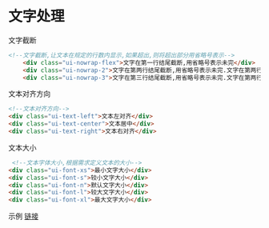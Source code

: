 # 文字处理

文字截断

````html
<!--文字截断,让文本在规定的行数内显示,如果超出,则将超出部分用省略号表示-->
    <div class="ui-nowrap-flex">文字在第一行结尾截断,用省略号表示未完</div>
    <div class="ui-nowrap-2">文字在第两行结尾截断,用省略号表示未完.文字在第两行结尾截断,用省略号表示未完.</div>
    <div class="ui-nowrap-3">文字在第三行结尾截断,用省略号表示未完.文字在第两行结尾截断,用省略号表示未完.文字在第两行结尾截断,用省略号表示未完.文字在第两行结尾截断,用省略号表示未完.</div>
````

文本对齐方向

````html
<!--文本对齐方向-->
<div class="ui-text-left">文本左对齐</div>
<div class="ui-text-center">文本居中</div>
<div class="ui-text-right">文本右对齐</div>
````

文本大小

````html
 <!--文本字体大小,根据需求定义文本的大小-->
<div class="ui-font-xs">最小文字大小</div>
<div class="ui-font-s">较小文字大小</div>
<div class="ui-font-n">默认文字大小</div>
<div class="ui-font-l">较大文字大小</div>
<div class="ui-font-xl">最大文字大小</div>
````

示例 [链接](http://alidemo.yidake.com/Actui/text)